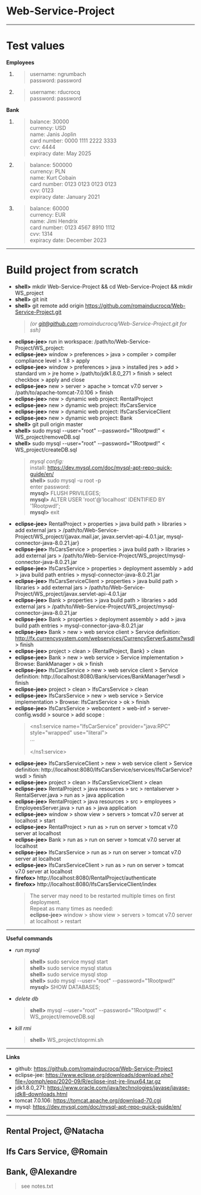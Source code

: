 # Web-Service-Project

****

# Test values

**Employees**
1. >username: ngrumbach  
    password: password  
2. >username: rducrocq  
    password: password  

**Bank**
1. >balance: 30000  
    currency: USD  
    name: Janis Joplin  
    card number: 0000 1111 2222 3333  
    cvv: 4444  
    expiracy date: May 2025  
2. >balance: 500000  
    currency: PLN  
    name: Kurt Cobain  
    card number: 0123 0123 0123 0123  
    cvv: 0123  
    expiracy date: January 2021  
3. >balance: 60000  
    currency: EUR  
    name: Jimi Hendrix  
    card number: 0123 4567 8910 1112  
    cvv: 1314  
    expiracy date: December 2023  

****

# Build project from scratch

- **shell>** mkdir Web-Service-Project && cd Web-Service-Project && mkdir WS_project
- **shell>** git init
- **shell>** git remote add origin https://github.com/romainducrocq/Web-Service-Project.git 
    > *(or git@github.com:romainducrocq/Web-Service-Project.git for ssh)*
- **eclipse-jee>** run in workspace: /path/to/Web-Service-Project/WS_project:
- **eclipse-jee>** window > preferences > java > compiler > compiler compliance level > 1.8 > apply
- **eclipse-jee>** window > preferences > java > installed jres > add > standard vm > jre home > /path/to/jdk1.8.0_271 > finish > select checkbox > apply and close
- **eclipse-jee>** new > server > apache > tomcat v7.0 server > /path/to/apache-tomcat-7.0.106 > finish
- **eclipse-jee>** new > dynamic web project: RentalProject
- **eclipse-jee>** new > dynamic web project: IfsCarsService
- **eclipse-jee>** new > dynamic web project: IfsCarsServiceClient
- **eclipse-jee>** new > dynamic web project: Bank
- **shell>** git pull origin master
- **shell>** sudo mysql --user="root" --password="1Rootpwd!" <  WS_project/removeDB.sql
- **shell>** sudo mysql --user="root" --password="1Rootpwd!" <  WS_project/createDB.sql
    > *mysql config:*  
    > install: https://dev.mysql.com/doc/mysql-apt-repo-quick-guide/en/  
    > **shell>** sudo mysql -u root -p  
    > enter password:  
    > **mysql>** FLUSH PRIVILEGES;  
    > **mysql>** ALTER USER 'root'@'localhost' IDENTIFIED BY '1Rootpwd!';  
    > **mysql>** exit  
- **eclipse-jee>** RentalProject > properties > java build path > libraries > add external jars > /path/to/Web-Service-Project/WS_project/{javax.mail.jar, javax.servlet-api-4.0.1.jar, mysql-connector-java-8.0.21.jar}
- **eclipse-jee>** IfsCarsService > properties > java build path > libraries > add external jars > /path/to/Web-Service-Project/WS_project/mysql-connector-java-8.0.21.jar
- **eclipse-jee>** IfsCarsService > properties > deployment assembly > add > java build path entries > mysql-connector-java-8.0.21.jar
- **eclipse-jee>** IfsCarsServiceClient > properties > java build path > libraries > add external jars > /path/to/Web-Service-Project/WS_project/javax.servlet-api-4.0.1.jar
- **eclipse-jee>** Bank > properties > java build path > libraries > add external jars > /path/to/Web-Service-Project/WS_project/mysql-connector-java-8.0.21.jar
- **eclipse-jee>** Bank > properties > deployment assembly > add > java build path entries > mysql-connector-java-8.0.21.jar
- **eclipse-jee>** Bank > new > web service client > Service definition: http://fx.currencysystem.com/webservices/CurrencyServer5.asmx?wsdl > finish
- **eclipse-jee>** project > clean > {RentalProject, Bank} > clean
- **eclipse-jee>** Bank > new > web service > Service implementation > Browse: BankManager > ok > finish
- **eclipse-jee>** IfsCarsService > new > web service client > Service definition: http://localhost:8080/Bank/services/BankManager?wsdl > finish
- **eclipse-jee>** project > clean > IfsCarsService > clean
- **eclipse-jee>** IfsCarsService > new > web service > Service implementation > Browse: IfsCarsService > ok > finish
- **eclipse-jee>** IfsCarsService > webcontent > web-inf > server-config.wsdd > source > add scope :
    > <ns1:service name="IfsCarService" provider="java:RPC" style="wrapped" use="literal">  
    > ...  
    > <parameter name="scope" value="session"/>  
    > </ns1:service>  
- **eclipse-jee>** IfsCarsServiceClient > new > web service client > Service definition: http://localhost:8080/IfsCarsService/services/IfsCarService?wsdl > finish
- **eclipse-jee>** project > clean > IfsCarsServiceClient > clean
- **eclipse-jee>** RentalProject > java resources > src > rentalserver > RentalServer.java > run as > java application
- **eclipse-jee>** RentalProject > java resources > src > employees > EmployeesServer.java > run as > java application
- **eclipse-jee>** window > show view > servers > tomcat v7.0 server at localhost > start
- **eclipse-jee>** RentalProject > run as > run on server > tomcat v7.0 server at localhost
- **eclipse-jee>** Bank > run as > run on server > tomcat v7.0 server at localhost
- **eclipse-jee>** IfsCarsService > run as > run on server > tomcat v7.0 server at localhost
- **eclipse-jee>** IfsCarsServiceClient > run as > run on server > tomcat v7.0 server at localhost
- **firefox>** http://localhost:8080/RentalProject/authenticate
- **firefox>** http://localhost:8080/IfsCarsServiceClient/index
    >The server may need to be restarted multiple times on first deployment.  
    >Repeat as many times as needed:  
    >**eclipse-jee>** window > show view > servers > tomcat v7.0 server at localhost > restart
****

**Useful commands**

- *run mysql*
    > **shell>** sudo service mysql start  
    > **shell>** sudo service mysql status  
    > **shell>** sudo service mysql stop  
    > **shell>** sudo mysql --user="root" --password="1Rootpwd!"  
    > **mysql>** SHOW DATABASES;  
- *delete db*
    > **shell>** mysql --user="root" --password="1Rootpwd!" < WS_project/removeDB.sql
- *kill rmi*
    > **shell>** WS_project/stoprmi.sh

****

**Links**
- github: https://github.com/romainducrocq/Web-Service-Project
- eclipse-jee: https://www.eclipse.org/downloads/download.php?file=/oomph/epp/2020-09/R/eclipse-inst-jre-linux64.tar.gz
- jdk1.8.0_271: https://www.oracle.com/java/technologies/javase/javase-jdk8-downloads.html
- tomcat 7.0.106: https://tomcat.apache.org/download-70.cgi
- mysql: https://dev.mysql.com/doc/mysql-apt-repo-quick-guide/en/

****

## Rental Project, @Natacha

## Ifs Cars Service, @Romain

## Bank, @Alexandre

>see notes.txt
